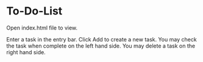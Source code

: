 # To-Do-List

Open index.html file to view.

Enter a task in the entry bar. Click Add to create a new task.
You may check the task when complete on the left hand side.
You may delete a task on the right hand side.
